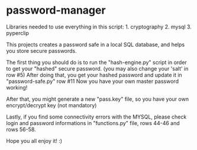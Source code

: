# password-manager

Libraries needed to use everything in this script:
    1. cryptography
    2. mysql
    3. pyperclip

This projects creates a password safe in a local SQL database, and helps you store secure passwords.

The first thing you should do is to run the "hash-engine.py" script in order to get your "hashed" secure password. (you may also change your 'salt' in row #5)
After doing that, you get your hashed password and update it in "password-safe.py" row #11
Now you have your own master password working!

After that, you might generate a new "pass.key" file, so you have your own encrypt/decrypt key (not mandatory)

Lastly, if you find some connectivity errors with the MYSQL, please check login and password informations in "functions.py" file, rows 44-46 and rows 56-58.

Hope you all enjoy it! :)